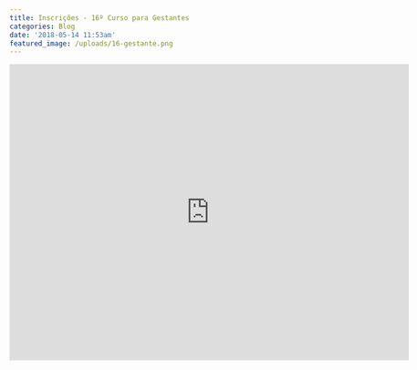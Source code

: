 ```yaml
---
title: Inscrições - 16º Curso para Gestantes
categories: Blog
date: '2018-05-14 11:53am'
featured_image: /uploads/16-gestante.png
---
```

<iframe src="https://docs.google.com/forms/d/e/1FAIpQLScRVQ49C4ByPT-vvHyuznH32QIdAKlTZOck6OrJPEb0eCIzWA/viewform?embedded=true" width="700" height="520" frameborder="0" marginheight="0" marginwidth="0">Carregando…</iframe>
